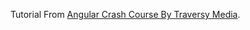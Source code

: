 Tutorial From [Angular Crash Course By Traversy Media](https://www.youtube.com/watch?v=3dHNOWTI7H8).
